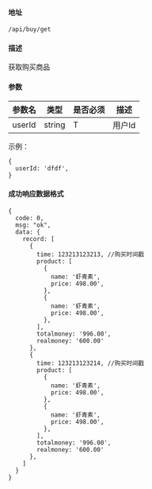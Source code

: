 #### 地址
`/api/buy/get`

#### 描述
获取购买商品

#### 参数
|参数名|类型|是否必须|描述|
|---|---|---|---|
|userId|string|T|用户Id|

示例：
```
{
  userId: 'dfdf',
}
```

#### 成功响应数据格式
```
{
  code: 0,
  msg: "ok",
  data: {
    record: [
      {
        time: 123213123213, //购买时间戳
        product: [
          {
            name: '虾青素',
            price: 498.00',
          },
          {
            name: '虾青素',
            price: 498.00',
          },
        ],
        totalmoney: '996.00',
        realmoney: '600.00'
      },
      {
        time: 123213123214, //购买时间戳
        product: [
          {
            name: '虾青素',
            price: 498.00',
          },
          {
            name: '虾青素',
            price: 498.00',
          },
        ],
        totalmoney: '996.00',
        realmoney: '600.00'
      },
    ]
  }
}
```

